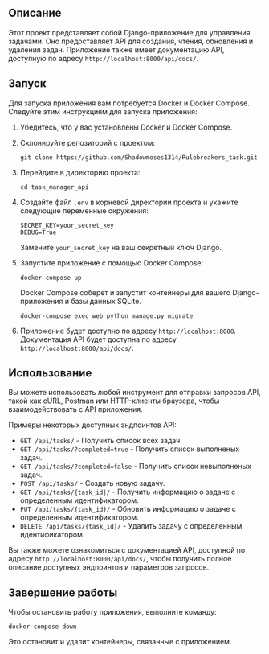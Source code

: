 ## Описание

Этот проект представляет собой Django-приложение для управления задачами. Оно предоставляет API для создания, чтения, обновления и удаления задач. Приложение также имеет документацию API, доступную по адресу `http://localhost:8000/api/docs/`.

## Запуск

Для запуска приложения вам потребуется Docker и Docker Compose. Следуйте этим инструкциям для запуска приложения:

1. Убедитесь, что у вас установлены Docker и Docker Compose.

2. Склонируйте репозиторий с проектом:

   ```shell
   git clone https://github.com/Shadowmoses1314/Rulebreakers_task.git
   ```

3. Перейдите в директорию проекта:

   ```shell
   cd task_manager_api
   ```

4. Создайте файл `.env` в корневой директории проекта и укажите следующие переменные окружения:

   ```
   SECRET_KEY=your_secret_key
   DEBUG=True
   ```

   Замените `your_secret_key` на ваш секретный ключ Django.

5. Запустите приложение с помощью Docker Compose:

   ```shell
   docker-compose up
   ```

   Docker Compose соберет и запустит контейнеры для вашего Django-приложения и базы данных SQLite.

   ```shell
   docker-compose exec web python manage.py migrate
   ```

6. Приложение будет доступно по адресу `http://localhost:8000`. Документация API будет доступна по адресу `http://localhost:8000/api/docs/`.

## Использование

Вы можете использовать любой инструмент для отправки запросов API, такой как cURL, Postman или HTTP-клиенты браузера, чтобы взаимодействовать с API приложения.

Примеры некоторых доступных эндпоинтов API:

- `GET /api/tasks/` - Получить список всех задач.
- `GET /api/tasks/?completed=true` - Получить список выполненых задач.
- `GET /api/tasks/?completed=false` - Получить список невыполненых задач.
- `POST /api/tasks/` - Создать новую задачу.
- `GET /api/tasks/{task_id}/` - Получить информацию о задаче с определенным идентификатором.
- `PUT /api/tasks/{task_id}/` - Обновить информацию о задаче с определенным идентификатором.
- `DELETE /api/tasks/{task_id}/` - Удалить задачу с определенным идентификатором.

Вы также можете ознакомиться с документацией API, доступной по адресу `http://localhost:8000/api/docs/`, чтобы получить полное описание доступных эндпоинтов и параметров запросов.

## Завершение работы

Чтобы остановить работу приложения, выполните команду:

```shell
docker-compose down
```

Это остановит и удалит контейнеры, связанные с приложением.

